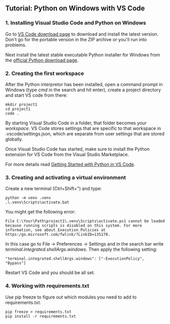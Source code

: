 ## Tutorial: Python on Windows with VS Code

### 1. Installing Visual Studio Code and Python on Windows

Go to [VS Code download page](https://code.visualstudio.com/Download) to download and install the latest version. Don't go for the portable version in the ZIP archive or you'll run into problems.

Next install the latest stable executable Python installer for Windows from the [official Python download page](https://www.python.org/downloads/windows/).

### 2. Creating the first workspace

After the Python interpretor has been installed, open a command prompt in Windows (type _cmd_ in the search and hit enter), create a project directory and start VS code from there:

```
mkdir project1
cd project1
code .
```

By starting Visual Studio Code in a folder, that folder becomes your _workspace_. VS Code stores settings that are specific to that workspace in .vscode/settings.json, which are separate from user settings that are stored globally.

Once Visual Studio Code has started, make sure to install the Python extension for VS Code from the Visual Studio Marketplace.

For more details read [Getting Started with Python in VS Code](https://code.visualstudio.com/docs/python/python-tutorial).

### 3. Creating and activating a virtual environment

Create a new terminal (Ctrl+Shift+") and type:

```
python -m venv .venv
.\.venv\Scripts\activate.bat
```

You might get the following error:

```
File C:\Your\Path\project1\.venv\Scripts\activate.ps1 cannot be loaded because running scripts is disabled on this system. For more information, see about_Execution_Policies at https:/go.microsoft.com/fwlink/?LinkID=135170.
```

In this case go to File -> Preferences -> Settings and in the search bar write _terminal.integrated.shellArgs.windows_. Then apply the following setting:

```
"terminal.integrated.shellArgs.windows": ["-ExecutionPolicy", "Bypass"]
```

Restart VS Code and you should be all set.

### 4. Working with requirements.txt

Use pip freeze to figure out which modules you need to add to requirements.txt.

```
pip freeze > requirements.txt
pip install -r requirements.txt
```
